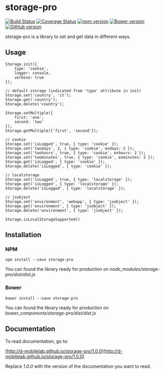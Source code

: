 # storage-pro

[![Build Status](https://travis-ci.org/D-Mobilelab/storage-pro.svg?branch=master&v=1)](https://travis-ci.org/D-Mobilelab/storage-pro)
[![Coverage Status](https://coveralls.io/repos/github/D-Mobilelab/storage-pro/badge.svg?branch=master&v=1)](https://coveralls.io/github/D-Mobilelab/storage-pro?branch=master)
[![npm version](https://badge.fury.io/js/storage-pro.svg)](https://badge.fury.io/js/storage-pro)
[![Bower version](https://badge.fury.io/bo/storage-pro.svg)](https://badge.fury.io/bo/storage-pro)
[![GitHub version](https://badge.fury.io/gh/D-Mobilelab%2Fstorage-pro.svg?v=1)](https://badge.fury.io/gh/D-Mobilelab%2Fstorage-pro)

storage-pro is a library to set and get data in different ways.

## Usage
```
Storage.init({
	type: 'cookie',
	logger: console,
	verbose: true
});

// default storage (indicated from 'type' attribute in init)
Storage.set('country', 'it');
Storage.get('country');
Storage.delete('country');

Storage.setMultiple({
	first: 'one',
	second: 'two'
});
Storage.getMultiple(['first', 'second']);

// cookie
Storage.set('isLogged', true, { type: 'cookie' });
Storage.set('twodays', 2, { type: 'cookie', exdays: 2 });
Storage.set('twohours', true, { type: 'cookie', exhours: 2 });
Storage.set('twominutes', true, { type: 'cookie', exminutes: 2 });
Storage.get('isLogged', { type: 'cookie' });
Storage.delete('isLogged', { type: 'cookie' });

// localstorage
Storage.set('isLogged', true, { type: 'localstorage' });
Storage.get('isLogged', { type: 'localstorage' });
Storage.delete('isLogged', { type: 'localstorage' });

// jsobject
Storage.set('environment', 'webapp', { type: 'jsobject' });
Storage.get('environment', { type: 'jsobject' });
Storage.delete('environment', { type: 'jsobject' });

Storage.isLocalStorageSupported()

```

## Installation

### NPM
```
npm install --save storage-pro
```
You can found the library ready for production on <i>node_modules/storage-pro/dist/dist.js</i>

### Bower
```
bower install --save storage-pro
```
You can found the library ready for production on <i>bower_components/storage-pro/dist/dist.js</i>

## Documentation

To read documentation, go to:

[http://d-mobilelab.github.io/storage-pro/1.0.0](http://d-mobilelab.github.io/storage-pro/1.0.0)

Replace <i>1.0.0</i> with the version of the documentation you want to read.
